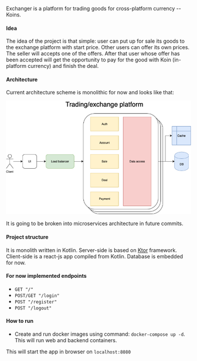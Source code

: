 Exchanger is a platform for trading goods for cross-platform currency -- Koins.

#### Idea
The idea of the project is that simple: user can put up for sale its goods to the exchange platform with start price. Other users can offer its own prices. The seller will accepts one of the offers. After that user whose offer has been accepted will get the opportunity to pay for the good with Koin (in-platform currency) and finish the deal.

#### Architecture
Current architecture scheme is monolithic for now and looks like that:

![architecture_scheme](./img/Monolith_exchange.png)

It is going to be broken into microservices architecture in future commits.

#### Project structure
It is monolith written in Kotlin. Server-side is based on [Ktor](https://github.com/ktorio/ktor) framework. Client-side is a react-js app compiled from Kotlin. Database is embedded for now.

#### For now implemented endpoints
 * `GET "/"`
 * `POST/GET "/login"`
 * `POST "/register"`
 * `POST "/logout"`

#### How to run
* Create and run docker images using command: `docker-compose up -d`. This will run web and backend containers.

This will start the app in browser on `localhost:8080`

